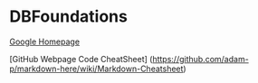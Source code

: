 # DBFoundations

[Google Homepage](https://www.google.com "Google's Homepage")

[GitHub Webpage Code CheatSheet] (https://github.com/adam-p/markdown-here/wiki/Markdown-Cheatsheet)
